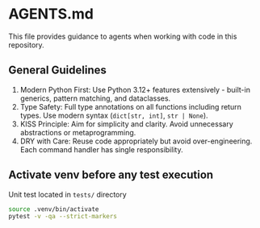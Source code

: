 # AGENTS.md

This file provides guidance to agents when working with code in this repository.

## General Guidelines

1. Modern Python First: Use Python 3.12+ features extensively - built-in generics, pattern matching, and dataclasses.
2. Type Safety: Full type annotations on all functions including return types. Use modern syntax (`dict[str, int]`, `str | None`).
3. KISS Principle: Aim for simplicity and clarity. Avoid unnecessary abstractions or metaprogramming.
4. DRY with Care: Reuse code appropriately but avoid over-engineering. Each command handler has single responsibility.

## Activate venv before any test execution

Unit test located in `tests/` directory

```bash
source .venv/bin/activate
pytest -v -qa --strict-markers
```
